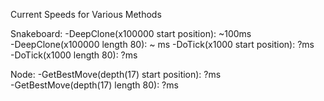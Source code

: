 Current Speeds for Various Methods  
  
Snakeboard: -DeepClone(x100000 start position): ~100ms  
            -DeepClone(x100000 length 80): ~ ms
            -DoTick(x1000 start position): ?ms  
            -DoTick(x1000 length 80): ?ms  
  
Node: -GetBestMove(depth(17) start position): ?ms  
      -GetBestMove(depth(17) length 80): ?ms  
